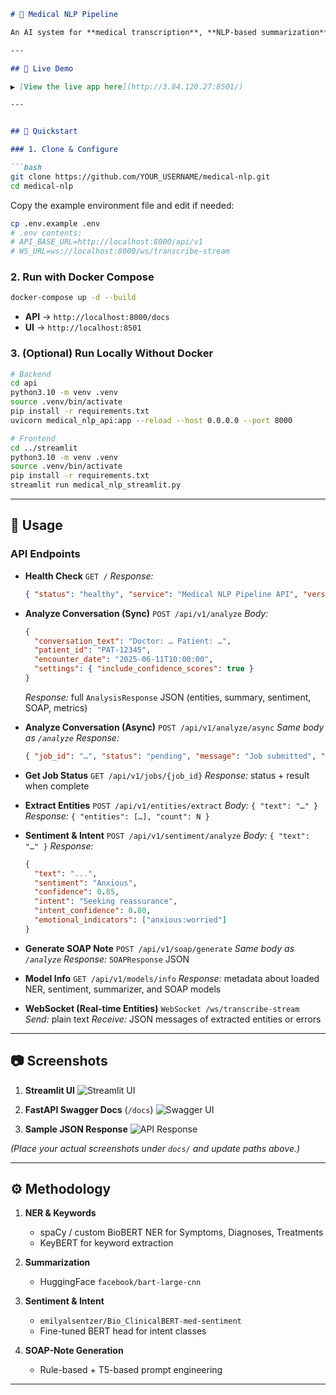 ```markdown
# 🏥 Medical NLP Pipeline

An AI system for **medical transcription**, **NLP-based summarization**, **sentiment & intent analysis**, and **SOAP‐note generation**, built with **FastAPI** (backend) and **Streamlit** (frontend). Packaged via **Docker Compose** for one-command setup.

---

## 🔗 Live Demo

▶️ [View the live app here](http://3.84.120.27:8501/)

---


## 🚀 Quickstart

### 1. Clone & Configure

```bash
git clone https://github.com/YOUR_USERNAME/medical-nlp.git
cd medical-nlp
````

Copy the example environment file and edit if needed:

```bash
cp .env.example .env
# .env contents:
# API_BASE_URL=http://localhost:8000/api/v1
# WS_URL=ws://localhost:8000/ws/transcribe-stream
```

### 2. Run with Docker Compose

```bash
docker-compose up -d --build
```

* **API** →  `http://localhost:8000/docs`
* **UI**  →  `http://localhost:8501`

### 3. (Optional) Run Locally Without Docker

```bash
# Backend
cd api
python3.10 -m venv .venv
source .venv/bin/activate
pip install -r requirements.txt
uvicorn medical_nlp_api:app --reload --host 0.0.0.0 --port 8000

# Frontend
cd ../streamlit
python3.10 -m venv .venv
source .venv/bin/activate
pip install -r requirements.txt
streamlit run medical_nlp_streamlit.py
```

---

## 🚨 Usage

### API Endpoints

* **Health Check**
  `GET /`
  *Response:*

  ```json
  { "status": "healthy", "service": "Medical NLP Pipeline API", "version": "1.0.0", "timestamp": "..." }
  ```

* **Analyze Conversation (Sync)**
  `POST /api/v1/analyze`
  *Body:*

  ```json
  {
    "conversation_text": "Doctor: … Patient: …",
    "patient_id": "PAT-12345",
    "encounter_date": "2025-06-11T10:00:00",
    "settings": { "include_confidence_scores": true }
  }
  ```

  *Response:* full `AnalysisResponse` JSON (entities, summary, sentiment, SOAP, metrics)

* **Analyze Conversation (Async)**
  `POST /api/v1/analyze/async`
  *Same body as `/analyze`*
  *Response:*

  ```json
  { "job_id": "…", "status": "pending", "message": "Job submitted", "result_url": "/api/v1/jobs/{job_id}" }
  ```

* **Get Job Status**
  `GET /api/v1/jobs/{job_id}`
  *Response:* status + result when complete

* **Extract Entities**
  `POST /api/v1/entities/extract`
  *Body:* `{ "text": "…" }`
  *Response:* `{ "entities": […], "count": N }`

* **Sentiment & Intent**
  `POST /api/v1/sentiment/analyze`
  *Body:* `{ "text": "…" }`
  *Response:*

  ```json
  {
    "text": "...",
    "sentiment": "Anxious",
    "confidence": 0.85,
    "intent": "Seeking reassurance",
    "intent_confidence": 0.80,
    "emotional_indicators": ["anxious:worried"]
  }
  ```

* **Generate SOAP Note**
  `POST /api/v1/soap/generate`
  *Same body as `/analyze`*
  *Response:* `SOAPResponse` JSON

* **Model Info**
  `GET /api/v1/models/info`
  *Response:* metadata about loaded NER, sentiment, summarizer, and SOAP models

* **WebSocket (Real-time Entities)**
  `WebSocket /ws/transcribe-stream`
  *Send:* plain text
  *Receive:* JSON messages of extracted entities or errors

---

## 📷 Screenshots

1. **Streamlit UI**
   ![Streamlit UI](./docs/streamlit_screenshot.png)

2. **FastAPI Swagger Docs** (`/docs`)
   ![Swagger UI](./docs/swagger_screenshot.png)

3. **Sample JSON Response**
   ![API Response](./docs/api_response_screenshot.png)

*(Place your actual screenshots under `docs/` and update paths above.)*

---

## ⚙️ Methodology

1. **NER & Keywords**

   * spaCy / custom BioBERT NER for Symptoms, Diagnoses, Treatments
   * KeyBERT for keyword extraction

2. **Summarization**

   * HuggingFace `facebook/bart-large-cnn`

3. **Sentiment & Intent**

   * `emilyalsentzer/Bio_ClinicalBERT-med-sentiment`
   * Fine-tuned BERT head for intent classes

4. **SOAP-Note Generation**

   * Rule-based + T5-based prompt engineering

---